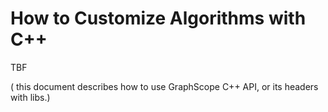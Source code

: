 # How to Customize Algorithms with C++

TBF

( this document describes how to use GraphScope C++ API, or its headers with libs.)